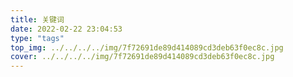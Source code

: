 ```yaml
---
title: 关键词
date: 2022-02-22 23:04:53
type: "tags"
top_img: ../../../../img/7f72691de89d414089cd3deb63f0ec8c.jpg
cover: ../../../../img/7f72691de89d414089cd3deb63f0ec8c.jpg
---
```

